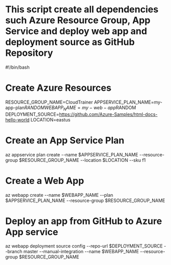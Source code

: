 # This script create all dependencies such Azure Resource Group, App Service and deploy web app and deployment source as GitHub Repository

#!/bin/bash

# Create Azure Resources
RESOURCE_GROUP_NAME=CloudTrainer
APPSERVICE_PLAN_NAME=my-app-plan$RANDOM
WEBAPP_NAME=my-web-app$RANDOM
DEPLOYMENT_SOURCE=https://github.com/Azure-Samples/html-docs-hello-world
LOCATION=eastus

# Create an App Service Plan
az appservice plan create --name $APPSERVICE_PLAN_NAME --resource-group $RESOURCE_GROUP_NAME --location $LOCATION --sku f1

# Create a Web App
az webapp create --name $WEBAPP_NAME --plan $APPSERVICE_PLAN_NAME --resource-group $RESOURCE_GROUP_NAME 

# Deploy an app from GitHub to Azure App service
az webapp deployment source config --repo-url $DEPLOYMENT_SOURCE --branch master --manual-integration --name $WEBAPP_NAME --resource-group $RESOURCE_GROUP_NAME
